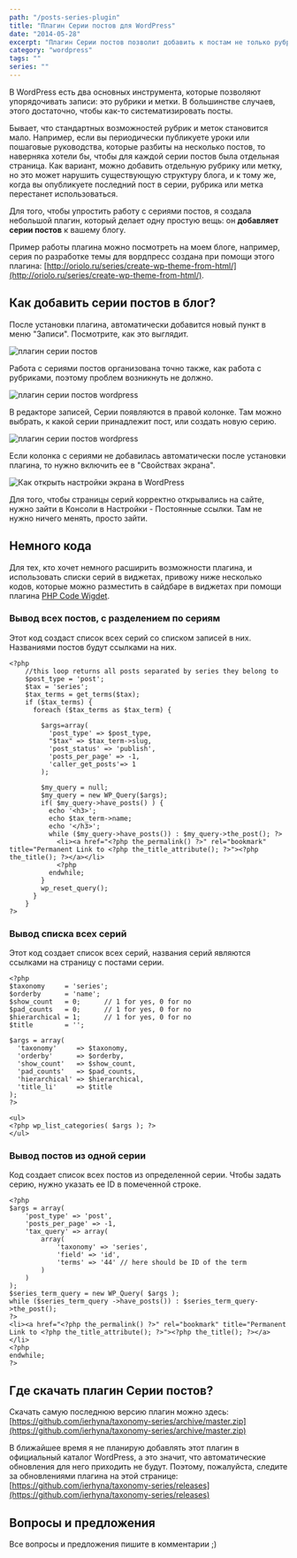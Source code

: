 ```yaml
---
path: "/posts-series-plugin"
title: "Плагин Серии постов для WordPress"
date: "2014-05-28"
excerpt: "Плагин Серии постов позволит добавить к постам не только рубрики, но и серии, что упростит навигацию по блогу. Плагин будет полезен, если вы периодически публикуете уроки или пошаговые руководства, которые разбиты на несколько постов, и хотели бы, чтобы для каждой серии постов была отдельная страница."
category: "wordpress"
tags: ""
series: ""
---
```


В WordPress есть два основных инструмента, которые позволяют упорядочивать записи: это рубрики и метки. В большинстве случаев, этого достаточно, чтобы как-то систематизировать посты.

Бывает, что стандартных возможностей рубрик и меток становится мало. Например, если вы периодически публикуете уроки или пошаговые руководства, которые разбиты на несколько постов, то наверняка хотели бы, чтобы для каждой серии постов была отдельная страница. Как вариант, можно добавить отдельную рубрику или метку, но это может нарушить существующую структуру блога, и к тому же, когда вы опубликуете последний пост в серии, рубрика или метка перестанет использоваться.

Для того, чтобы упростить работу с сериями постов, я создала небольшой плагин, который делает одну простую вещь: он **добавляет серии постов** к вашему блогу.

Пример работы плагина можно посмотреть на моем блоге, например, серия по разработке темы для вордпресс создана при помощи этого плагина: [http://oriolo.ru/series/create-wp-theme-from-html/](http://oriolo.ru/series/create-wp-theme-from-html/).

## Как добавить серии постов в блог?

После установки плагина, автоматически добавится новый пункт в меню "Записи". Посмотрите, как это выглядит.

![плагин серии постов](images/serii-postov.jpeg)

Работа с сериями постов организована точно также, как работа с рубриками, поэтому проблем возникнуть не должно.

![плагин серии постов wordpress](images/serii-postov-redaktor.jpeg)

В редакторе записей, Серии появляются в правой колонке. Там можно выбрать, к какой серии принадлежит пост, или создать новую серию.

![плагин серии постов wordpress](images/serii-postov-kolonka.jpeg)

Если колонка с сериями не добавилась автоматически после установки плагина, то нужно включить ее в "Свойствах экрана".

![Как открыть настройки экрана в WordPress](images/serii-postov-nastrojki-ekrana.jpeg)

Для того, чтобы страницы серий корректно открывались на сайте, нужно зайти в Консоли в Настройки - Постоянные ссылки. Там не нужно ничего менять, просто зайти.

## Немного кода

Для тех, кто хочет немного расширить возможности плагина, и использовать списки серий в виджетах, привожу ниже несколько кодов, которые можно разместить в сайдбаре в виджетах при помощи плагина [PHP Code Wigdet](https://wordpress.org/plugins/php-code-widget/).

### Вывод всех постов, с разделением по сериям

Этот код создаст список всех серий со списком записей в них. Названиями постов будут ссылками на них.

```
<?php
    //this loop returns all posts separated by series they belong to
    $post_type = 'post';
    $tax = 'series'; 
    $tax_terms = get_terms($tax);
    if ($tax_terms) {
      foreach ($tax_terms as $tax_term) {
        
        $args=array(
          'post_type' => $post_type,
          "$tax" => $tax_term->slug,
          'post_status' => 'publish',
          'posts_per_page' => -1,
          'caller_get_posts'=> 1
        );
    
        $my_query = null;
        $my_query = new WP_Query($args);
        if( $my_query->have_posts() ) {
          echo '<h3>';
          echo $tax_term->name;
          echo '</h3>';
          while ($my_query->have_posts()) : $my_query->the_post(); ?>
            <li><a href="<?php the_permalink() ?>" rel="bookmark" title="Permanent Link to <?php the_title_attribute(); ?>"><?php the_title(); ?></a></li>
            <?php
          endwhile;
        }
        wp_reset_query();
      }
    }
?>
```

### Вывод списка всех серий

Этот код создает список всех серий, названия серий являются ссылками на страницу с постами серии.

```
<?php 
$taxonomy     = 'series';
$orderby      = 'name'; 
$show_count   = 0;      // 1 for yes, 0 for no
$pad_counts   = 0;      // 1 for yes, 0 for no
$hierarchical = 1;      // 1 for yes, 0 for no
$title        = '';

$args = array(
  'taxonomy'     => $taxonomy,
  'orderby'      => $orderby,
  'show_count'   => $show_count,
  'pad_counts'   => $pad_counts,
  'hierarchical' => $hierarchical,
  'title_li'     => $title
);
?>

<ul>
<?php wp_list_categories( $args ); ?>
</ul>
```

### Вывод постов из одной серии

Код создает список всех постов из определенной серии. Чтобы задать серию, нужно указать ее ID в помеченной строке.

```
<?php
$args = array(
    'post_type' => 'post',
    'posts_per_page' => -1,
    'tax_query' => array(
        array(
            'taxonomy' => 'series',
            'field' => 'id',
            'terms' => '44' // here should be ID of the term
        )
    )
);
$series_term_query = new WP_Query( $args );
while ($series_term_query ->have_posts()) : $series_term_query->the_post();
?>
<li><a href="<?php the_permalink() ?>" rel="bookmark" title="Permanent Link to <?php the_title_attribute(); ?>"><?php the_title(); ?></a></li>
<?php
endwhile;
?>
```

## Где скачать плагин Серии постов?

Скачать самую последнюю версию плагин можно здесь: [https://github.com/ierhyna/taxonomy-series/archive/master.zip](https://github.com/ierhyna/taxonomy-series/archive/master.zip)

В ближайшее время я не планирую добавлять этот плагин в официальный каталог WordPress, а это значит, что автоматические обновления для него приходить не будут. Поэтому, пожалуйста, следите за обновлениями плагина на этой странице: [https://github.com/ierhyna/taxonomy-series/releases](https://github.com/ierhyna/taxonomy-series/releases)

## Вопросы и предложения

Все вопросы и предложения пишите в комментарии ;)
